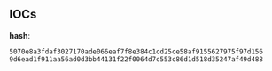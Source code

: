 
## IOCs

__hash__:

```text
5070e8a3fdaf3027170ade066eaf7f8e384c1cd25ce58af9155627975f97d156
9d6ead1f911aa56ad0d3bb44131f22f0064d7c553c86d1d518d35247af49d488
```